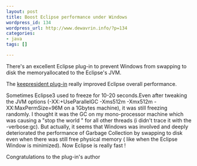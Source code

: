 ```yaml
--- 
layout: post
title: Boost Eclipse performance under Windows
wordpress_id: 134
wordpress_url: http://www.dewavrin.info/?p=134
categories: 
- java
tags: []

---
```


There's an excellent Eclipse plug-in to prevent Windows from swapping to disk the memoryallocated to the Eclipse's JVM.

The [keepresident plug-in](http://suif.stanford.edu/pub/keepresident/) really improved Eclipse overall performance.

Sometimes Eclipse3 used to freeze for 10-20 seconds.Even after tweaking the JVM options (-XX:+UseParallelGC -Xms512m -Xmx512m -XX:MaxPermSize=96M on a 1Gbytes machine), it was still freezing randomly. I thought it was the GC on my mono-processor machine which was causing a "stop the world " for all other threads (i didn't trace it with the -verbose:gc). But actually, it seems that Windows was involved and deeply deteriorated the performance of Garbage Collection by swapping to disk even when there was still free physical memory ( like when the Eclipse Window is minimized). Now Eclipse is really fast !

Congratulations to the plug-in's author
